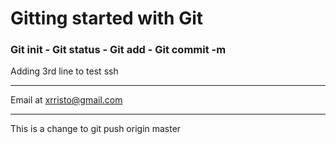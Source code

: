 # Gitting started with Git

### Git init - Git status - Git add - Git commit -m

Adding 3rd line to test ssh

---

Email at [xrristo@gmail.com](Mailto:xrristo@gmail.com)

---

This is a change to git push origin master